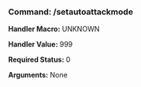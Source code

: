 ### Command: /setautoattackmode

**Handler Macro:** UNKNOWN

**Handler Value:** 999

**Required Status:** 0

**Arguments:**
None

